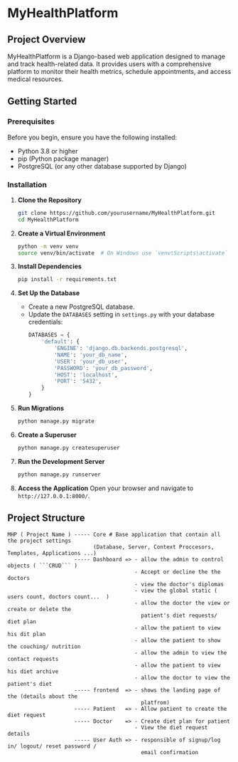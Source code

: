 # MyHealthPlatform

## Project Overview
MyHealthPlatform is a Django-based web application designed to manage and track health-related data. It provides users with a comprehensive platform to monitor their health metrics, schedule appointments, and access medical resources.

## Getting Started

### Prerequisites
Before you begin, ensure you have the following installed:
- Python 3.8 or higher
- pip (Python package manager)
- PostgreSQL (or any other database supported by Django)

### Installation

1. **Clone the Repository**
   ```bash
   git clone https://github.com/yourusername/MyHealthPlatform.git
   cd MyHealthPlatform
   ```

2. **Create a Virtual Environment**
   ```bash
   python -m venv venv
   source venv/bin/activate  # On Windows use `venv\Scripts\activate`
   ```

3. **Install Dependencies**
   ```bash
   pip install -r requirements.txt
   ```

4. **Set Up the Database**
   - Create a new PostgreSQL database.
   - Update the `DATABASES` setting in `settings.py` with your database credentials:
     ```python
     DATABASES = {
         'default': {
             'ENGINE': 'django.db.backends.postgresql',
             'NAME': 'your_db_name',
             'USER': 'your_db_user',
             'PASSWORD': 'your_db_password',
             'HOST': 'localhost',
             'PORT': '5432',
         }
     }
     ```

5. **Run Migrations**
   ```bash
   python manage.py migrate
   ```

6. **Create a Superuser**
   ```bash
   python manage.py createsuperuser
   ```

7. **Run the Development Server**
   ```bash
   python manage.py runserver
   ```

8. **Access the Application**
   Open your browser and navigate to `http://127.0.0.1:8000/`.

## Project Structure

   ```
   MHP ( Project Name ) ----- Core # Base application that contain all the project settings    
                              (Database, Server, Context Proccesors, Templates, Applications ...)
                        ----- Dashboard => - allow the admin to control objects ( ```CRUD``` )
                                           - Accept or decline the the doctors 
                                           - view the doctor's diplomas 
                                           - view the global static ( users count, doctors count...  )
                                           - allow the doctor the view or create or delete the        
                                             patient's diet requests/ diet plan 
                                           - allow the patient to view his dit plan 
                                           - allow the patient to show the couching/ nutrition 
                                           - allow the admin to view the contact requests 
                                           - allow the patient to view his diet archive   
                                           - allow the doctor to view the patient's diet 
                        ----- frontend  => - shows the landing page of the (details about the      
                                             platfrom)
                        ----- Patient   => - Allow patient to create the diet request 
                        ----- Doctor    => - Create diet plan for patient 
                                           - View the diet request details 
                        ----- User Auth => - responsible of signup/log in/ logout/ reset password /   
                                             email confirmation 


   ```